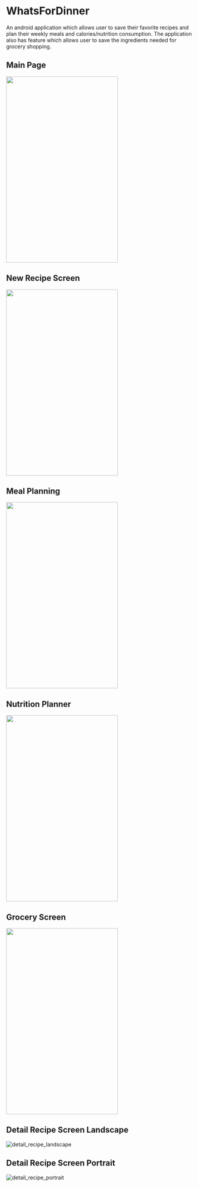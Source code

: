 # WhatsForDinner
An android application which allows user to save their favorite recipes and plan their weekly meals and calories/nutrition consumption.
The application also has feature which allows user to save the ingredients needed for grocery shopping.


## Main Page
<img src="https://user-images.githubusercontent.com/15053859/39399390-920e7318-4ad1-11e8-8372-e97eeb9bf8c4.png" width="300" height="500">

## New Recipe Screen
<img src="https://user-images.githubusercontent.com/15053859/39399400-b20860a2-4ad1-11e8-993b-c9d45a1cb25f.png" width="300" height="500">

## Meal Planning
<img src="https://user-images.githubusercontent.com/15053859/39399449-9382601e-4ad2-11e8-9354-ba554f81a8a7.png" width="300" height="500">

## Nutrition Planner
<img src="https://user-images.githubusercontent.com/15053859/39399420-2491099e-4ad2-11e8-9933-8ef8804e300c.png" width="300" height="500">

## Grocery Screen
<img src="https://user-images.githubusercontent.com/15053859/39399453-ab7d4242-4ad2-11e8-853d-95bf7e5fc70a.png" width="300" height="500">

## Detail Recipe Screen Landscape
![detail_recipe_landscape](https://user-images.githubusercontent.com/15053859/39399506-a35ee592-4ad3-11e8-9076-a736cd440ea9.png)

## Detail Recipe Screen Portrait
![detail_recipe_portrait](https://user-images.githubusercontent.com/15053859/39399516-e0af402c-4ad3-11e8-8bfd-7b6a852af50f.png)
